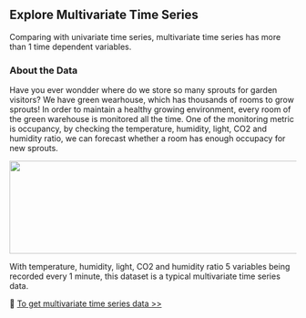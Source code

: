 ## Explore Multivariate Time Series

Comparing with univariate time series, multivariate time series has more than 1 time dependent variables.

### About the Data

Have you ever wondder where do we store so many sprouts for garden visitors? We have green wearhouse, which has thousands of rooms to grow sprouts! In order to maintain a healthy growing environment, every room of the green warehouse is monitored all the time. One of the monitoring metric is occupancy, by checking the temperature, humidity, light, CO2 and humidity ratio, we can forecast whether a room has enough occupacy for new sprouts.

<p align="left">
<img src="https://github.com/lady-h-world/My_Garden/blob/main/images/Garden_Totem_images/data_exploration/multi_ts_sample.png" width="590" height="163" />
</p>

With temperature, humidity, light, CO2 and humidity ratio 5 variables being recorded every 1 minute, this dataset is a typical multivariate time series data.

🌻 [To get multivariate time series data >>][1]

[1]:https://github.com/lady-h-world/My_Garden/blob/main/code/crystal_ball/data_collector/generate_multivariate_ts.ipynb

